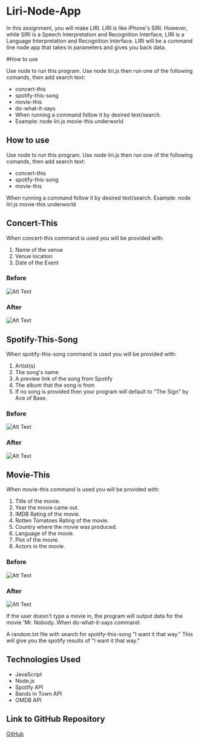 # Liri-Node-App
In this assignment, you will make LIRI. LIRI is like iPhone's SIRI. However, while SIRI is a Speech Interpretation and Recognition Interface, LIRI is a Language Interpretation and Recognition Interface. LIRI will be a command line node app that takes in parameters and gives you back data.


#How to use

Use node to run this program. Use node liri.js then run one of the following comands, then add search text:

* concert-this
* spotify-this-song
* movie-this
* do-what-it-says
* When running a command follow it by desired text/search.
* Example: node liri.js movie-this underworld

## How to use

Use node to run this program. Use node liri.js then run one of the following comands, then add search text:

* concert-this
* spotify-this-song
* movie-this

When running a command follow it by desired text/search.
Example: node liri.js movie-this underworld

## Concert-This
When concert-this command is used you will be provided with:
1. Name of the venue
1. Venue location
1. Date of the Event

### Before
![Alt Text](https://github.com/seanrichter/liri-node-app/blob/master/images/concert%20this%20before.PNG?raw=true)

### After
![Alt Text](https://github.com/seanrichter/liri-node-app/blob/master/images/concert%20this%20after.PNG?raw=true)

## Spotify-This-Song
When spotify-this-song command is used you will be provided with:
1. Artist(s)
1. The song's name
1. A preview link of the song from Spotify
1. The album that the song is from
1. If no song is provided then your program will default to "The Sign" by Ace of Base.

### Before
![Alt Text](https://github.com/seanrichter/liri-node-app/blob/master/images/spotify%20this%20song%20before.PNG?raw=true)

### After
![Alt Text](https://github.com/seanrichter/liri-node-app/blob/master/images/spotify%20this%20song%20after.PNG?raw=true)

## Movie-This
When movie-this command is used you will be provided with:
1. Title of the movie.
1. Year the movie came out.
1. IMDB Rating of the movie.
1. Rotten Tomatoes Rating of the movie.
1. Country where the movie was produced.
1. Language of the movie.
1. Plot of the movie.
1. Actors in the movie.

### Before
![Alt Text](https://github.com/seanrichter/liri-node-app/blob/master/images/move%20this%20before.PNG?raw=true)

### After
![Alt Text](https://github.com/seanrichter/liri-node-app/blob/master/images/movie%20this%20after.PNG?raw=true)

If the user doesn't type a movie in, the program will output data for the movie 'Mr. Nobody.
When do-what-it-says command:

A random.txt file with search for spotify-this-song "I want it that way." This will give you the spotify results of "I want it that way."

## Technologies Used
* JavaScript
* Node.js
* Spotify API
* Bands in Town API
* OMDB API

## Link to GitHub Repository
[GitHub](https://github.com/seanrichter/liri-node-app)
